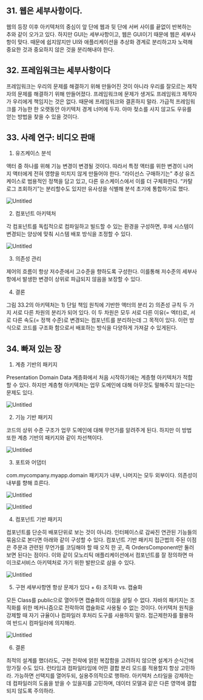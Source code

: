 ## 31. 웹은 세부사항이다.

웹의 등장 이후 아키텍처의 중심이 앞 단에 웹과 뒷 단에 서버 사이를 끝없이 반복하는 추와 같이 오가고 있다. 하지만 GUI는 세부사항이고, 웹은 GUI이기 때문에 웹은 세부사항이 맞다. 때문에 쉽지않지만 UI와 애플리케이션을 추상화 경계로 분리하고자 노력해 중요한 것과 중요하지 않은 것을 분리해내야 한다.



## 32. 프레임워크는 세부사항이다

프레임워크는 우리의 문제를 해결하기 위해 만들어진 것이 아니라 우리를 잘모르는 제작자의 문제를 해결하기 위해 만들어졌다. 프레임워크에 문제가 생겨도 프레임워크 제작자가 우리에게 책임지는 것은 없다. 때문에 프레임워크와 결혼하지 말라. 가급적 프레임워크를 가능한 한 오랫동안 아키텍처 경계 너머에 두자. 아마 젖소를 사지 않고도 우유를 얻는 방법을 찾을 수 있을 것이다.



## 33. 사례 연구: 비디오 판매

1) 유즈케이스 분석

액터 중 하나를 위해 기능 변경이 변경될 것이다. 따라서 특정 액터를 위한 변경이 나머지 액터에게 전혀 영향을 미치지 않게 만들어야 한다. “라이선스 구매하기는” 추상 유즈케이스로 범용적인 정책을 담고 있고, 다른 유스케이스에서 이를 더 구체화한다. “카탈로그 조회하기”는 분리할수도 있지만 유사성을 식별해 분석 초기에 통합하기로 했다.

![Untitled](img/Untitled.png)

2) 컴포넌트 아키텍처

각 컴포넌트를 독립적으로 컴파일하고 빌드할 수 있는 환경을 구성하면, 후에 시스템이 변경되는 양상에 맞춰 시스템 배포 방식을 조정할 수 있다.

![Untitled](img/Untitled%201.png)

3) 의존성 관리

제어의 흐름이 항상 저수준에서 고수준을 향하도록 구성한다. 이를통해 저수준의 세부사항에서 발생한 변경이 상위로 파급되지 않음을 보장할 수 있다.

4) 결론

그림 33.2의 아키텍처는 1) 단일 책임 원칙에 기반한 액터의 분리 2) 의존성 규칙 두 가지 서로 다른 차원의 분리가 되어 있다. 이 두 차원은 모두 서로 다른 이유(= 엑터)로, 서로 다른 속도(= 정책 수준)로 변경되는 컴포넌트를 분리하는데 그 목적이 있다. 이런 방식으로 코드를 구조화 함으로서 배포하는 방식을 다양하게 가져갈 수 있게된다.



## 34. 빠져 있는 장

1) 계층 기반의 패키지

Presentation Domain Data 계층화에서 처음 시작하기에는 계층형 아키텍처가 적합할 수 있다. 하지만 계층형 아키텍처는 업무 도메인에 대해 아무것도 말해주지 않는다는 문제도 있다.

![Untitled](img/Untitled%202.png)

2) 기능 기반 패키지

코드의 상위 수준 구조가 업무 도메인에 대해 무언가를 알려주게 된다. 하지만 이 방법 또한 계층 기반의 패키지와 같이 차선책이다.

![Untitled](img/Untitled%203.png)

3) 포트와 어댑터

com.mycompany.myapp.domain 패키지가 내부, 나머지는 모두 외부이다. 의존성이 내부를 향해 흐른다.

![Untitled](img/Untitled%204.png)

![Untitled](img/Untitled%205.png)

4) 컴포넌트 기반 패키지

컴포넌트를 단순히 배포단위로 보는 것이 아니라. 인터페이스로 감싸진 연관된 기능들의 묶음으로 본다면 아래와 같이 구성할 수 있다. 컴포넌트 기반 패키지 접근법의 주된 이점은 주문과 관련된 무언가를 코딩해야 할 때 오직 한 곳, 즉 OrdersComponent만 둘러보면 된다는 점이다. 이와 같이 모노리틱 애플리케이션에서 컴포넌트를 잘 정의하면 마이크로서비스 아키텍처로 가기 위한 발판으로 삼을 수 있다.

![Untitled](img/Untitled%206.png)

5) 구현 세부사항엔 항상 문제가 있다 + 6) 조직화 vs. 캡슐화

모든 Class를 public으로 열어두면 캡슐화의 이점을 살릴 수 없다. 자바의 패키지는 조직화를 위한 메커니즘으로 전락하여 캡슐화로 사용될 수 없는 것이다. 아키텍처 원칙을 강제할 때 자기 규율이나 컴파일러 후처리 도구를 사용하지 말라. 접근제한자를 활용하여 반드시 컴파일러에 의지해라.

![Untitled](img/Untitled%207.png)

6) 결론

최적의 설계를 했더라도, 구현 전략에 얽힌 복잡함을 고려하지 않으면 설계가 순식간에 망가질 수도 있다. 런타임과 컴파일타임에 어떤 결합 분리 모드를 적용할지 항상 고민하라. 가능하면 선택지를 열어두되, 실용주의적으로 행하라. 아키텍처 스타일을 강제하는 데 컴파일러의 도움을 받을 수 있을지를 고민하며, 데이터 모델과 같은 다른 영역에 결합되지 않도록 주의하라.